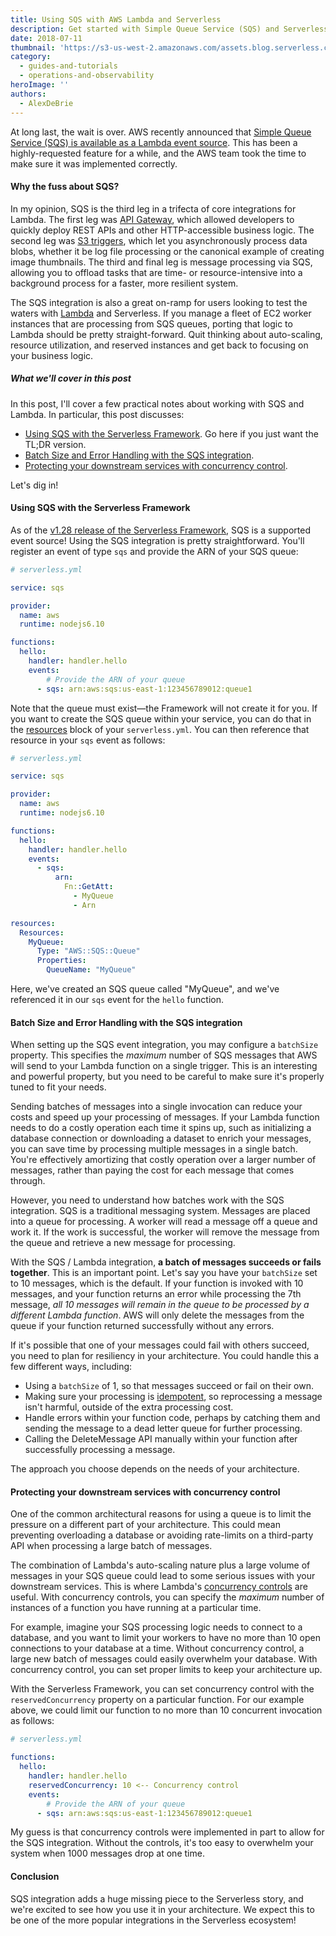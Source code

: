 ```yaml
---
title: Using SQS with AWS Lambda and Serverless
description: Get started with Simple Queue Service (SQS) and Serverless, and learn some of the important configuration options.
date: 2018-07-11
thumbnail: 'https://s3-us-west-2.amazonaws.com/assets.blog.serverless.com/serverless-sqs-events.jpg'
category:
  - guides-and-tutorials
  - operations-and-observability
heroImage: ''
authors:
  - AlexDeBrie
---
```


At long last, the wait is over. AWS recently announced that [Simple Queue Service (SQS) is available as a Lambda event source](https://aws.amazon.com/blogs/aws/aws-lambda-adds-amazon-simple-queue-service-to-supported-event-sources/). This has been a highly-requested feature for a while, and the AWS team took the time to make sure it was implemented correctly.

#### Why the fuss about SQS?

In my opinion, SQS is the third leg in a trifecta of core integrations for Lambda. The first leg was [API Gateway](https://serverless.com/framework/docs/providers/aws/events/apigateway/), which allowed developers to quickly deploy REST APIs and other HTTP-accessible business logic. The second leg was [S3 triggers](https://serverless.com/framework/docs/providers/aws/events/s3/), which let you asynchronously process data blobs, whether it be log file processing or the canonical example of creating image thumbnails. The third and final leg is message processing via SQS, allowing you to offload tasks that are time- or resource-intensive into a background process for a faster, more resilient system.

The SQS integration is also a great on-ramp for users looking to test the waters with [Lambda](https://serverless.com/aws-lambda/) and Serverless. If you manage a fleet of EC2 worker instances that are processing from SQS queues, porting that logic to Lambda should be pretty straight-forward. Quit thinking about auto-scaling, resource utilization, and reserved instances and get back to focusing on your business logic.

##### What we'll cover in this post

In this post, I'll cover a few practical notes about working with SQS and Lambda. In particular, this post discusses:

* [Using SQS with the Serverless Framework](#using-sqs-with-the-serverless-framework). Go here if you just want the TL;DR version.
* [Batch Size and Error Handling with the SQS integration](#batch-size-and-error-handling-with-the-sqs-integration).
* [Protecting your downstream services with concurrency control](#protecting-your-downstream-services-with-concurrency-control).

Let's dig in!

#### Using SQS with the Serverless Framework

As of the [v1.28 release of the Serverless Framework](https://serverless.com/blog/serverless-updates-framework-v128/), SQS is a supported event source! Using the SQS integration is pretty straightforward. You'll register an event of type `sqs` and provide the ARN of your SQS queue:

```yml
# serverless.yml

service: sqs

provider:
  name: aws
  runtime: nodejs6.10

functions:
  hello:
    handler: handler.hello
    events:
    	# Provide the ARN of your queue
      - sqs: arn:aws:sqs:us-east-1:123456789012:queue1
```

Note that the queue must exist—the Framework will not create it for you. If you want to create the SQS queue within your service, you can do that in the [resources](https://serverless.com/framework/docs/providers/aws/guide/resources/) block of your `serverless.yml`. You can then reference that resource in your `sqs` event as follows:

```yml
# serverless.yml

service: sqs

provider:
  name: aws
  runtime: nodejs6.10

functions:
  hello:
    handler: handler.hello
    events:
      - sqs:
          arn:
            Fn::GetAtt:
              - MyQueue
              - Arn

resources:
  Resources:
    MyQueue:
      Type: "AWS::SQS::Queue"
      Properties:
        QueueName: "MyQueue"
```

Here, we've created an SQS queue called "MyQueue", and we've referenced it in our `sqs` event for the `hello` function.

#### Batch Size and Error Handling with the SQS integration

When setting up the SQS event integration, you may configure a `batchSize` property. This specifies the _maximum_ number of SQS messages that AWS will send to your Lambda function on a single trigger. This is an interesting and powerful property, but you need to be careful to make sure it's properly tuned to fit your needs.

Sending batches of messages into a single invocation can reduce your costs and speed up your processing of messages. If your Lambda function needs to do a costly operation each time it spins up, such as initializing a database connection or downloading a dataset to enrich your messages, you can save time by processing multiple messages in a single batch. You're effectively amortizing that costly operation over a larger number of messages, rather than paying the cost for each message that comes through.

However, you need to understand how batches work with the SQS integration. SQS is a traditional messaging system. Messages are placed into a queue for processing. A worker will read a message off a queue and work it. If the work is successful, the worker will remove the message from the queue and retrieve a new message for processing.

With the SQS / Lambda integration, **a batch of messages succeeds or fails together**. This is an important point. Let's say you have your `batchSize` set to 10 messages, which is the default. If your function is invoked with 10 messages, and your function returns an error while processing the 7th message, *all 10 messages will remain in the queue to be processed by a different Lambda function*. AWS will only delete the messages from the queue if your function returned successfully without any errors.

If it's possible that one of your messages could fail with others succeed, you need to plan for resiliency in your architecture. You could handle this a few different ways, including:

* Using a `batchSize` of 1, so that messages succeed or fail on their own.
* Making sure your processing is [idempotent](https://en.wikipedia.org/wiki/Idempotence), so reprocessing a message isn't harmful, outside of the extra processing cost.
* Handle errors within your function code, perhaps by catching them and sending the message to a dead letter queue for further processing.
* Calling the DeleteMessage API manually within your function after successfully processing a message.

The approach you choose depends on the needs of your architecture.

#### Protecting your downstream services with concurrency control

One of the common architectural reasons for using a queue is to limit the pressure on a different part of your architecture. This could mean preventing overloading a database or avoiding rate-limits on a third-party API when processing a large batch of messages.

The combination of Lambda's auto-scaling nature plus a large volume of messages in your SQS queue could lead to some serious issues with your downstream services. This is where Lambda's [concurrency controls](https://aws.amazon.com/about-aws/whats-new/2017/11/set-concurrency-limits-on-individual-aws-lambda-functions/) are useful. With concurrency controls, you can specify the *maximum* number of instances of a function you have running at a particular time.

For example, imagine your SQS processing logic needs to connect to a database, and you want to limit your workers to have no more than 10 open connections to your database at a time. Without concurrency control, a large new batch of messages could easily overwhelm your database. With concurrency control, you can set proper limits to keep your architecture up.

With the Serverless Framework, you can set concurrency control with the `reservedConcurrency` property on a particular function. For our example above, we could limit our function to no more than 10 concurrent invocation as follows:

```yml
# serverless.yml

functions:
  hello:
    handler: handler.hello
    reservedConcurrency: 10 <-- Concurrency control
    events:
    	# Provide the ARN of your queue
      - sqs: arn:aws:sqs:us-east-1:123456789012:queue1
```

My guess is that concurrency controls were implemented in part to allow for the SQS integration. Without the controls, it's too easy to overwhelm your system when 1000 messages drop at one time.

#### Conclusion

SQS integration adds a huge missing piece to the Serverless story, and we're excited to see how you use it in your architecture. We expect this to be one of the more popular integrations in the Serverless ecosystem!
